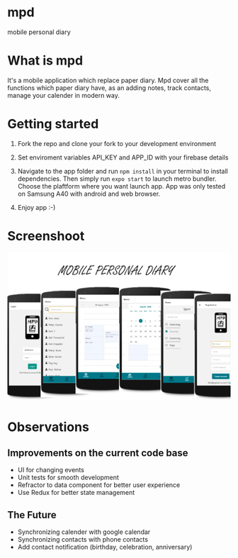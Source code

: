 # mpd
mobile personal diary

# What is mpd
It's a mobile application which replace paper diary. Mpd cover all the functions which paper diary have, as an adding notes, track contacts, manage your calender in modern way.

# Getting started
1. Fork the repo and clone your fork to your development environment
   
2. Set enviroment variables API_KEY and APP_ID with your firebase details
 
3. Navigate to the app folder and run `npm install` in your terminal to install dependencies. Then simply run `expo start` to launch metro bundler. Choose the plaftform where you want launch app. App was only tested on Samsung A40 with android and web browser.
 
4. Enjoy app :-)
 
# Screenshoot
![Create Quiz](/__screenshots/mpd_preview.jpg)

# Observations
## Improvements on the current code base
* UI for changing events
* Unit tests for smooth development
* Refractor to data component for better user experience
* Use Redux for better state management

## The Future
* Synchronizing calender with google calendar
* Synchronizing contacts with phone contacts
* Add contact notification (birthday, celebration, anniversary)
